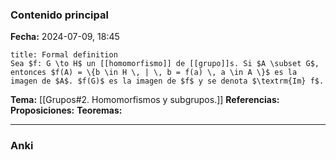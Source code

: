### Contenido principal

**Fecha:** 2024-07-09, 18:45

```ad-formal
title: Formal definition
Sea $f: G \to H$ un [[homomorfismo]] de [[grupo]]s. Si $A \subset G$, entonces $f(A) = \{b \in H \, | \, b = f(a) \, a \in A \}$ es la imagen de $A$. $f(G)$ es la imagen de $f$ y se denota $\textrm{Im} f$.
```

**Tema:** [[Grupos#2. Homomorfismos y subgrupos.]]
**Referencias:**
**Proposiciones:**
**Teoremas:**

---
### Anki
